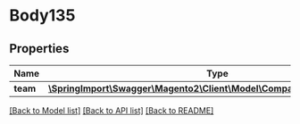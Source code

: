 # Body135

## Properties
Name | Type | Description | Notes
------------ | ------------- | ------------- | -------------
**team** | [**\SpringImport\Swagger\Magento2\Client\Model\CompanyDataTeamInterface**](CompanyDataTeamInterface.md) |  | 

[[Back to Model list]](../README.md#documentation-for-models) [[Back to API list]](../README.md#documentation-for-api-endpoints) [[Back to README]](../README.md)


